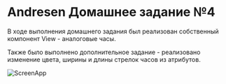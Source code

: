 # Andresen Домашнее задание №4

В ходе выполнения домашнего задания был реализован собственный компонент View - аналоговые часы.

Также было выполнено дополнительное задание - реализовано изменение цвета, ширины и длины стрелок часов из атрибутов.

![ScreenApp](https://user-images.githubusercontent.com/75484199/131395096-aeb47de3-9c27-4f19-8b4e-5d7559acd292.JPG)
